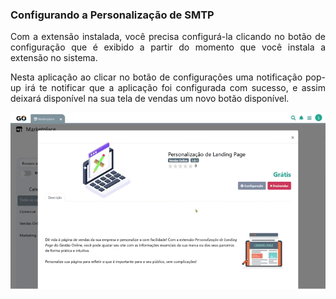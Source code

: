 <div style="text-align: justify">

### Configurando a Personalização de SMTP

Com a extensão instalada, você precisa configurá-la clicando no botão de configuração que é exibido a partir do momento que você instala a extensão no sistema.

Nesta aplicação ao clicar no botão de configurações uma notificação pop-up irá te notificar que a aplicação foi configurada com sucesso, e assim deixará disponível na sua tela de vendas um novo botão disponível.

<div style="text-align: center">
    <img src="https://github.com/Gestao-Online/public-docs/blob/52ccfd3de0ccedd50158b3a4530bcf8b12facce5/erp-v2/assets/marketplace/go_personalizar_lp/tela_marketplace_go_personalizar_lp_btn_config_clicando.gif?raw=true" alt="0" width="800"> 
</div>

</div>